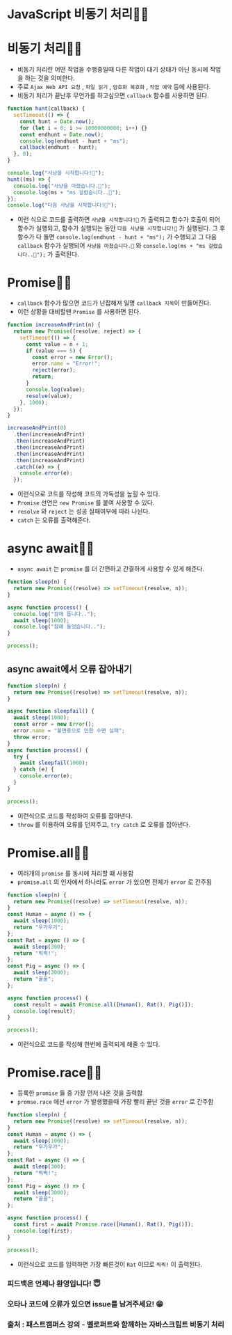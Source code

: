# JavaScript 비동기 처리🥷🏼

# 비동기 처리🥷🏼

- 비동기 처리란 어떤 작업을 수행중일때 다른 작업이 대기 상태가 아닌 동시에 작업을 하는 것을 의미한다.
- 주로 `Ajax Web API 요청` , `파일 읽기` , `암호화 복호화` , `작업 예약` 등에 사용된다.
- 비동기 처리가 끝난후 무언가를 하고싶으면 `callback` 함수를 사용하면 된다.

```javascript
function hunt(callback) {
  setTimeout(() => {
    const hunt = Date.now();
    for (let i = 0; i >= 10000000000; i++) {}
    const endhunt = Date.now();
    console.log(endhunt - hunt + "ms");
    callback(endhunt - hunt);
  }, 0);
}

console.log("사냥을 시작합니다!🦴");
hunt((ms) => {
  console.log("사냥을 마쳤습니다.🦴");
  console.log(ms + "ms 걸렸습니다..🦴");
});
console.log("다음 사냥을 시작합니다!🦴");
```

- 이런 식으로 코드를 출력하면 `사냥을 시작합니다!🦴` 가 출력되고 함수가 호출이 되어 함수가 실행되고, 함수가 실행되는 동안 `다음 사냥을 시작합니다!🦴` 가 실행된다. 그 후 함수가 다 돌면 `console.log(endhunt - hunt + "ms");` 가 수행되고 그 다음 `callback` 함수가 실행되어 `사냥을 마쳤습니다.🦴` 와 `console.log(ms + "ms 걸렸습니다..🦴");` 가 출력된다.

# Promise🥷🏼

- `callback` 함수가 많으면 코드가 난잡해져 일명 `callback 지옥`이 만들어진다.
- 이런 상황을 대비할땐 `Promise` 를 사용하면 된다.

```javascript
function increaseAndPrint(n) {
  return new Promise((resolve, reject) => {
    setTimeout(() => {
      const value = n + 1;
      if (value === 5) {
        const error = new Error();
        error.name = "Error!";
        reject(error);
        return;
      }
      console.log(value);
      resolve(value);
    }, 1000);
  });
}

increaseAndPrint(0)
  .then(increaseAndPrint)
  .then(increaseAndPrint)
  .then(increaseAndPrint)
  .then(increaseAndPrint)
  .then(increaseAndPrint)
  .catch((e) => {
    console.error(e);
  });
```

- 이런식으로 코드를 작성해 코드의 가독성을 높힐 수 있다.
- `Promise` 선언은 `new Promise` 를 붙여 사용할 수 있다.
- `resolve` 와 `reject` 는 성공 실패여부에 따라 나뉜다.
- `catch` 는 오류를 출력해준다.

# async await🥷🏼

- `async await` 는 `promise` 를 더 간편하고 간결하게 사용할 수 있게 해준다.

```javascript
function sleep(n) {
  return new Promise((resolve) => setTimeout(resolve, n));
}

async function process() {
  console.log("잠에 듭니다..");
  await sleep(1000);
  console.log("잠에 들었습니다..");
}

process();
```

## async await에서 오류 잡아내기

```javascript
function sleep(n) {
  return new Promise((resolve) => setTimeout(resolve, n));
}

async function sleepfail() {
  await sleep(1000);
  const error = new Error();
  error.name = "불면증으로 인한 수면 실패";
  throw error;
}
async function process() {
  try {
    await sleepfail(1000);
  } catch (e) {
    console.error(e);
  }
}

process();
```

- 이런식으로 코드를 작성하여 오류를 잡아낸다.
- `throw` 를 이용하여 오류를 던져주고, `try catch` 로 오류를 잡아낸다.

# Promise.all🥷🏼

- 여러개의 `promise` 를 동시에 처리할 떄 사용함
- `promise.all` 의 인자에서 하나라도 `error` 가 있으면 전체가 `error` 로 간주됨

```javascript
function sleep(n) {
  return new Promise((resolve) => setTimeout(resolve, n));
}
const Human = async () => {
  await sleep(1000);
  return "우가우가";
};
const Rat = async () => {
  await sleep(300);
  return "찍찍!";
};
const Pig = async () => {
  await sleep(3000);
  return "꿀꿀";
};

async function process() {
  const result = await Promise.all([Human(), Rat(), Pig()]);
  console.log(result);
}

process();
```

- 이런식으로 코드를 작성해 한번에 출력되게 해줄 수 있다.

# Promise.race🥷🏼

- 등록한 `promise` 들 중 가장 먼저 나온 것을 출력함
- `promse.race` 에선 `error` 가 발생했을때 가장 빨리 끝난 것을 `error` 로 간주함

```javascript
function sleep(n) {
  return new Promise((resolve) => setTimeout(resolve, n));
}
const Human = async () => {
  await sleep(1000);
  return "우가우가";
};
const Rat = async () => {
  await sleep(300);
  return "찍찍!";
};
const Pig = async () => {
  await sleep(3000);
  return "꿀꿀";
};

async function process() {
  const first = await Promise.race([Human(), Rat(), Pig()]);
  console.log(first);
}

process();
```

- 이런식으로 코드를 입력하면 가장 빠른것이 `Rat` 이므로 `찍찍!` 이 출력된다.

### 피드백은 언제나 환영입니다! 😇
### 오타나 코드에 오류가 있으면 issue를 남겨주세요! 😁
### 출처 : 패스트캠퍼스 강의 - 벨로퍼트와 함께하는 자바스크립트 비동기 처리
